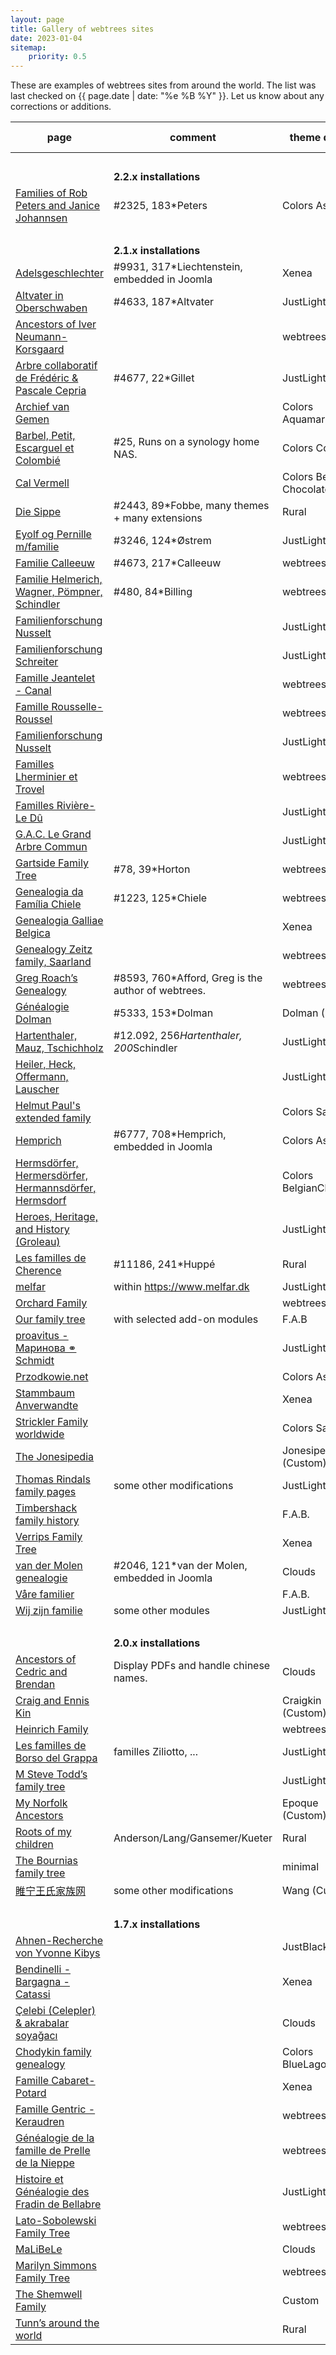 ```yaml
---
layout: page
title: Gallery of webtrees sites
date: 2023-01-04
sitemap:
    priority: 0.5
---
```


These are examples of webtrees sites from around the world.  The list was last checked on
{{ page.date | date: "%e %B %Y" }}.  Let us know about any corrections or additions.

| page | comment | theme default | wt version | area (main) |
|---|---|---|---|---|
| &nbsp;|&nbsp;|&nbsp;|&nbsp;|&nbsp;|
| |<b>2.2.x installations</b>||||
| [Families of Rob Peters and Janice Johannsen](https://www.skatekey.net) |#2325, 183*Peters|Colors Ash|2.2.0-dev|nl, us|
| &nbsp;|&nbsp;|&nbsp;|&nbsp;|&nbsp;|
| |<b>2.1.x installations</b>||||
| [Adelsgeschlechter](https://www.verwandten.info/genealogien/familienbuecher) |#9931, 317*Liechtenstein, embedded in Joomla|Xenea|2.1.15|de|
| [Altvater in Oberschwaben](https://micha-a.info/micgen) |#4633, 187*Altvater|JustLight| 2.1.15 | de |
| [Ancestors of Iver Neumann-Korsgaard](https://iverneumann.no/webtrees) | |webtrees|2.1.15|no|
| [Arbre collaboratif de Frédéric & Pascale Cepria](https://www.cepria.fr) |#4677, 22*Gillet|JustLight|2.1.15|fr, de|
| [Archief van Gemen](https://www.vangemen.nl) ||Colors Aquamarin|2.1.15|nl|
| [Barbel, Petit, Escarguel et Colombié](https://barbel.synology.me/webtrees)|#25, Runs on a synology home NAS.|Colors Coffee|2.1.15|fr|
| [Cal Vermell](https://www.calvermell.cat/webtrees) ||Colors Belgian Chocolate|2.1.7|cat|
| [Die Sippe](https://freris.de) |#2443, 89*Fobbe, many themes + many extensions |Rural|2.1.15|de|
| [Eyolf og Pernille m/familie](http://oestrem.com/webtrees) |#3246, 124*Østrem|JustLight|2.1.15|no|
| [Familie Calleeuw](https://stamboom.calleeuw.be) |#4673, 217*Calleeuw|webtrees|2.1.7|be|
| [Familie Helmerich, Wagner, Pömpner, Schindler](https://helmerich.family/) |#480, 84*Billing|webtrees|2.1.15|de|
| [Familienforschung Nusselt](https://family.nusselt.de) ||JustLight|2.1.15|de|
| [Familienforschung Schreiter](https://genealogie.schreiter.info) ||JustLight|2.1.7|de|
| [Famille Jeantelet - Canal](https://www.jeantelet.fr/webtrees) ||webtrees|2.1.8|fr|
| [Famille Rousselle-Roussel](http://rousselle-roussel.fr) ||webtrees|2.1.7|fr|
| [Familienforschung Nusselt](https://family.nusselt.de) ||JustLight|2.1.15|de|
| [Familles Lherminier et Trovel](http://lherminier.fr/webtrees) ||webtrees|2.1.15|fr|
| [Familles Rivière-Le Dû](https://gustine.eu/wt) ||JustLight|2.1.15|fr|
| [G.A.C. Le Grand Arbre Commun](https://wt.rauhut.eu) ||JustLight|2.1.15|fr, de, us|
| [Gartside Family Tree](https://gartside.net/webtrees) |#78, 39*Horton|webtrees|2.1.13|us|
| [Genealogia da Família Chiele](https://www.chiele.net) |#1223, 125*Chiele|webtrees|2.1.6|it|
| [Genealogia Galliae Belgica](https://www.ghezibde.net/genealogie) ||Xenea|2.1.13|be|
| [Genealogy Zeitz family, Saarland](https://www.zeitzfamily.org/webtrees_2012) ||webtrees|2.1.7|de|
| [Greg Roach’s Genealogy](https://fisharebest.webtrees.net) |#8593, 760*Afford, Greg is the author of webtrees.|webtrees|2.1.15|en|
| [Généalogie Dolman](https://www.dolman.fr) |#5333, 153*Dolman|Dolman (Custom)|2.1.15|fr, en|
| [Hartenthaler, Mauz, Tschichholz](https://ahnen.hartenthaler.eu) |#12.092, 256*Hartenthaler, 200*Schindler|JustLight|2.1.15|de, at|
| [Heiler, Heck, Offermann, Lauscher](https://www.heiler-ahnen.de) ||JustLight|2.1.15|de|
| [Helmut Paul's extended family](https://www.helmutpaul.at) ||Colors Sage|2.1.15|at|
| [Hemprich](https://www.familienforschung-hemprich.de/index.php/en/hemprich-pedigree) |#6777, 708*Hemprich, embedded in Joomla|Colors Ash|2.1.15|de|
| [Hermsdörfer, Hermersdörfer, Hermannsdörfer, Hermsdorf](https://hermsdoerfer.familyds.com/webtrees) ||Colors BelgianChocolate|2.1.15|de|
| [Heroes, Heritage, and History (Groleau)](https://unigen.us) ||JustLight|2.1.15|us|
| [Les familles de Cherence](https://www.cherence95-fr.org/webtrees) |#11186, 241*Huppé|Rural|2.1.15|fr|
| [melfar](https://melfar.dk/webtrees) |within https://www.melfar.dk|JustLight|2.1.15|dk|
| [Orchard Family](https://www.ourkin.org) ||webtrees|2.1.7|au|
| [Our family tree](https://thespiegels.com/ourtree) |with selected add-on modules|F.A.B|2.1.15|de, us|
| [proavitus - Маринова ⚭ Schmidt](https://www.proavitus.de) ||JustLight|2.1.15|de|
| [Przodkowie.net](https://przodkowie.net) ||Colors Ash|2.1.15|pl|
| [Stammbaum Anverwandte](https://stammbaum.anverwandte.info) ||Xenea|2.1.15|de|
| [Strickler Family worldwide](https://www.strickler.info/webtrees) ||Colors Sage|2.1.15|de|
| [The Jonesipedia](https://www.jonesipedia.com) ||Jonesipedia (Custom)|2.1.13|us|
| [Thomas Rindals family pages](https://thomas.rindal.name) | some other modifications |JustLight|2.1.7||
| [Timbershack family history](https://www.timbershack.co.uk) ||F.A.B.|2.1.15|uk, scot|
| [Verrips Family Tree](https://verrips.com) ||Xenea|2.1.15|nl|
| [van der Molen genealogie](http://www.vdrmolen.com/genealogie-van-der-molen/webtrees-bridge)|#2046, 121*van der Molen, embedded in Joomla|Clouds|2.1.6|nl|
| [Våre familier](https://visitusinmaputo.com/webtree) ||F.A.B.|2.1.15|no|
| [Wij zijn familie](https://wijzijnfamilie.nl) | some other modules |JustLight|2.1.15|nl|
| &nbsp;|&nbsp;|&nbsp;|&nbsp;|&nbsp;|
| |<b>2.0.x installations</b>||||
| [Ancestors of Cedric and Brendan](https://chinngroup.com/ancestors) |Display PDFs and handle chinese names.|Clouds|2.0.16|en|
| [Craig and Ennis Kin](https://craigkin.com/tree/Craig) ||Craigkin (Custom)|2.0.11|us|
| [Heinrich Family](http://www.heinrich.id.au/webtrees) ||webtrees|2.0.17|au|
| [Les familles de Borso del Grappa](http://www.venarbol.net/borsodg31) |familles Ziliotto, ...|JustLight|2.0.25|it|
| [M Steve Todd’s family tree](https://webtrees.mstevetodd.com) ||JustLight|2.0.15|us|
| [My Norfolk Ancestors](https://mynorfolkancestors.net) ||Epoque (Custom)|2.0.12|en|
| [Roots of my children](https://genealogy.dbq-andersons.com) |Anderson/Lang/Gansemer/Kueter|Rural|2.0.19| us |
| [The Bournias family tree](http://webtrees.bournias.net) ||minimal|2.0.25|gr|
| [睢宁王氏家族网](https://www.snwsjz.com) |some other modifications|Wang (Custom)|2.0.19|cn|
| &nbsp;|&nbsp;|&nbsp;|&nbsp;|&nbsp;|
| |<b>1.7.x installations</b>||||
| [Ahnen-Recherche von Yvonne Kibys](http://www.ahnen-recherche.de/webtrees) || JustBlack | 1.7.11 | de |
| [Bendinelli - Bargagna - Catassi](http://webtrees.bendinelliclaudio.it) || Xenea | 1.7.18 | it |
| [Çelebi (Celepler) & akrabalar soyağacı](https://www.celebi24.com) ||Clouds|1.7.20|tr|
| [Chodykin family genealogy](http://www.chodykin.lt) ||Colors BlueLagoon|1.7.9|lt|
| [Famille Cabaret-Potard](http://genea.mont-saint-jean.com) ||Xenea|1.7.17|fr|
| [Famille Gentric - Keraudren](http://andre.gentric.free.fr/webtrees) ||webtrees|1.7.13|fr|
| [Généalogie de la famille de Prelle de la Nieppe](https://genealogie.deprelledelanieppe.be) ||webtrees|1.7.19|be|
| [Histoire et Généalogie des Fradin de Bellabre](https://www.bellabre.com) ||JustLight|1.7.17|fr|
| [Lato-Sobolewski Family Tree](https://www.familytree.latoga.com) ||webtrees|1.7.19|pl|
| [MaLiBeLe](http://www.malibele.org) ||Clouds|1.7.19|fr|
| [Marilyn Simmons Family Tree](http://www.josephsimmons.com) ||webtrees|1.7.18|bm|
| [The Shemwell Family](https://shemwellfamily.com) ||Custom|1.7.20|us|
| [Tunn’s around the world](https://tunn.synology.me/gen) ||Rural|1.7.14||

